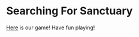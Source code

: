 # Searching For Sanctuary

[Here](https://emmaknaub.github.io/Searching-For-Sanctuary/) is our game! Have fun playing!
